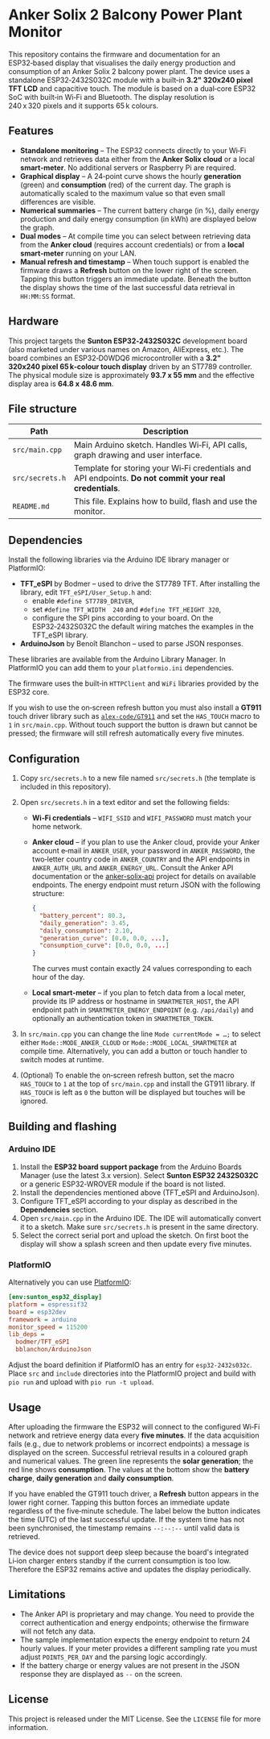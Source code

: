 # Anker Solix 2 Balcony Power Plant Monitor

This repository contains the firmware and documentation for an ESP32‑based
display that visualises the daily energy production and consumption of an
Anker Solix 2 balcony power plant.  The device uses a standalone
ESP32‑2432S032C module with a built‑in **3.2" 320x240 pixel TFT LCD** and
capacitive touch.  The module is based on a dual‑core ESP32 SoC with built‑in
Wi‑Fi and Bluetooth.  The display resolution is
240 x 320 pixels and it supports 65 k colours.

## Features

* **Standalone monitoring** – The ESP32 connects directly to your Wi‑Fi
  network and retrieves data either from the **Anker Solix cloud** or a local
  **smart‑meter**.  No additional servers or Raspberry Pi are required.
* **Graphical display** – A 24‑point curve shows the hourly **generation**
  (green) and **consumption** (red) of the current day.  The graph is
  automatically scaled to the maximum value so that even small differences are
  visible.
* **Numerical summaries** – The current battery charge (in %), daily energy
  production and daily energy consumption (in kWh) are displayed below the
  graph.
* **Dual modes** – At compile time you can select between retrieving data from
  the **Anker cloud** (requires account credentials) or from a **local
  smart‑meter** running on your LAN.
* **Manual refresh and timestamp** – When touch support is enabled the
  firmware draws a **Refresh** button on the lower right of the screen.
  Tapping this button triggers an immediate update.  Beneath the button the
  display shows the time of the last successful data retrieval in
  ``HH:MM:SS`` format.

## Hardware

This project targets the **Sunton ESP32‑2432S032C** development board (also
marketed under various names on Amazon, AliExpress, etc.).  The board
combines an ESP32‑D0WDQ6 microcontroller with a **3.2" 320x240 pixel
65 k‑colour touch display** driven by an ST7789 controller.  The
physical module size is approximately **93.7 x 55 mm** and the effective
display area is **64.8 x 48.6 mm**.

## File structure

| Path                                    | Description                                                                 |
|-----------------------------------------|-----------------------------------------------------------------------------|
| `src/main.cpp`                          | Main Arduino sketch.  Handles Wi‑Fi, API calls, graph drawing and user interface. |
| `src/secrets.h`                         | Template for storing your Wi‑Fi credentials and API endpoints.  **Do not commit your real credentials**. |
| `README.md`                             | This file.  Explains how to build, flash and use the monitor.              |

## Dependencies

Install the following libraries via the Arduino IDE library manager or PlatformIO:

* **TFT_eSPI** by Bodmer – used to drive the ST7789 TFT.  After installing
  the library, edit `TFT_eSPI/User_Setup.h` and:
  * enable `#define ST7789_DRIVER`,
  * set `#define TFT_WIDTH  240` and `#define TFT_HEIGHT 320`,
  * configure the SPI pins according to your board.  On the ESP32‑2432S032C
    the default wiring matches the examples in the TFT_eSPI library.
* **ArduinoJson** by Benoît Blanchon – used to parse JSON responses.

These libraries are available from the Arduino Library Manager.  In PlatformIO
you can add them to your `platformio.ini` dependencies.

The firmware uses the built‑in `HTTPClient` and `WiFi` libraries provided by
the ESP32 core.

If you wish to use the on‑screen refresh button you must also install a
**GT911** touch driver library such as
[`alex-code/GT911`](https://github.com/alex-code/GT911) and set the
``HAS_TOUCH`` macro to `1` in `src/main.cpp`.  Without touch support the
button is drawn but cannot be pressed; the firmware will still refresh
automatically every five minutes.

## Configuration

1. Copy `src/secrets.h` to a new file named `src/secrets.h` (the template is
   included in this repository).
2. Open `src/secrets.h` in a text editor and set the following fields:
   * **Wi‑Fi credentials** – `WIFI_SSID` and `WIFI_PASSWORD` must match your
     home network.
   * **Anker cloud** – if you plan to use the Anker cloud, provide your
     Anker account e‑mail in `ANKER_USER`, your password in `ANKER_PASSWORD`,
     the two‑letter country code in `ANKER_COUNTRY` and the API
     endpoints in `ANKER_AUTH_URL` and `ANKER_ENERGY_URL`.  Consult the
     Anker API documentation or the [anker‑solix‑api](https://github.com/thomluther/anker-solix-api)
     project for details on available endpoints.  The energy endpoint must
     return JSON with the following structure:
     
     ```json
     {
       "battery_percent": 80.3,
       "daily_generation": 3.45,
       "daily_consumption": 2.10,
       "generation_curve": [0.0, 0.0, ...],
       "consumption_curve": [0.0, 0.0, ...]
     }
     ```
     The curves must contain exactly 24 values corresponding to each hour of
     the day.
   * **Local smart‑meter** – if you plan to fetch data from a local meter,
     provide its IP address or hostname in `SMARTMETER_HOST`, the API
     endpoint path in `SMARTMETER_ENERGY_ENDPOINT` (e.g. `/api/daily`) and
     optionally an authentication token in `SMARTMETER_TOKEN`.

3. In `src/main.cpp` you can change the line `Mode currentMode = …;` to
   select either `Mode::MODE_ANKER_CLOUD` or `Mode::MODE_LOCAL_SMARTMETER` at
   compile time.  Alternatively, you can add a button or touch handler to
   switch modes at runtime.

4. (Optional) To enable the on‑screen refresh button, set the macro
   ``HAS_TOUCH`` to `1` at the top of `src/main.cpp` and install the
   GT911 library.  If ``HAS_TOUCH`` is left as `0` the button will be
   displayed but touches will be ignored.

## Building and flashing

### Arduino IDE

1. Install the **ESP32 board support package** from the Arduino Boards
   Manager (use the latest 3.x version).  Select **Sunton ESP32 2432S032C** or
   a generic ESP32‑WROVER module if the board is not listed.
2. Install the dependencies mentioned above (TFT_eSPI and ArduinoJson).
3. Configure TFT_eSPI according to your display as described in the
   **Dependencies** section.
4. Open `src/main.cpp` in the Arduino IDE.  The IDE will automatically
   convert it to a sketch.  Make sure `src/secrets.h` is present in the same
   directory.
5. Select the correct serial port and upload the sketch.  On first boot
   the display will show a splash screen and then update every five minutes.

### PlatformIO

Alternatively you can use [PlatformIO](https://platformio.org/):

```ini
[env:sunton_esp32_display]
platform = espressif32
board = esp32dev
framework = arduino
monitor_speed = 115200
lib_deps =
  bodmer/TFT_eSPI
  bblanchon/ArduinoJson
```

Adjust the board definition if PlatformIO has an entry for `esp32-2432s032c`.
Place `src` and `include` directories into the PlatformIO project and build
with `pio run` and upload with `pio run -t upload`.

## Usage

After uploading the firmware the ESP32 will connect to the configured Wi‑Fi
network and retrieve energy data every **five minutes**.  If the data
acquisition fails (e.g., due to network problems or incorrect endpoints) a
message is displayed on the screen.  Successful retrieval results in a
coloured graph and numerical values.  The green line represents the **solar
generation**; the red line shows **consumption**.  The values at the bottom
show the **battery charge**, **daily generation** and **daily consumption**.

If you have enabled the GT911 touch driver, a **Refresh** button appears
in the lower right corner.  Tapping this button forces an immediate
update regardless of the five‑minute schedule.  The label below the button
indicates the time (UTC) of the last successful update.  If the system
time has not been synchronised, the timestamp remains ``--:--:--`` until
valid data is retrieved.

The device does not support deep sleep because the board's integrated
Li‑ion charger enters standby if the current consumption is too low.
Therefore the ESP32 remains active and updates the display periodically.

## Limitations

* The Anker API is proprietary and may change.  You need to provide the
  correct authentication and energy endpoints; otherwise the firmware will
  not fetch any data.
* The sample implementation expects the energy endpoint to return 24 hourly
  values.  If your meter provides a different sampling rate you must adjust
  `POINTS_PER_DAY` and the parsing logic accordingly.
* If the battery charge or energy values are not present in the JSON
  response they are displayed as `--` on the screen.

## License

This project is released under the MIT License.  See the `LICENSE` file for
more information.